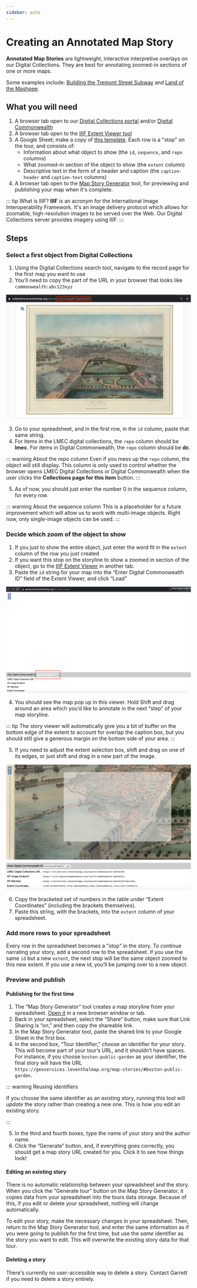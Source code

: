 ```yaml
---
sidebar: auto
---
```


# Creating an Annotated Map Story

**Annotated Map Stories** are lightweight, interactive interpretive overlays on our Digital Collections. They are best for annotating zoomed-in sections of one or more maps.

Some examples include: [Building the Tremont Street Subway](https://geoservices.leventhalmap.org/map-stories/#tremont-subway/) and [Land of the Mashpee](https://geoservices.leventhalmap.org/map-stories/#mashpee-map/).

## What you will need

1. A browser tab open to our [Digital Collections portal](https://collections.leventhalmap.org/ "Digital Collections portal") and/or [Digital Commonwealth](https://www.digitalcommonwealth.org/ "Digital Commonwealth")  <br>
2. A browser tab open to the [IIIF Extent Viewer tool](https://geoservices.leventhalmap.org/iiif-extent-viewer/ "IIIF Extent Viewer tool")  <br> 
3. A Google Sheet; make a copy of [this template](https://docs.google.com/spreadsheets/d/1oe9omQd62_WSQiV7o8WOZPawB2oNEwabAmrOxYTs0gE/edit?usp=sharing "this template"). Each row is a "stop" on the tour, and consists of:
    * Information about what object to show (the `id`, `sequence`, and `repo` columns)
    * What zoomed-in section of the object to show (the `extent` column)
    * Descriptive text in the form of a header and caption (the `caption-header` and `caption-text` columns)
4. A browser tab open to the [Map Story Generator](https://geoservices.leventhalmap.org/map-story-generator/) tool, for previewing and publishing your map when it's complete.

::: tip What is IIIF?
**IIIF** is an acronym for the International Image Interoperability Framework. It's an image delivery protocol which allows for zoomable, high-resolution images to be served over the Web. Our Digital Collections server provides imagery using IIIF.
:::

## Steps

### Select a first object from Digital Collections

1. Using the Digital Collections search tool, navigate to the record page for the first map you want to use 
2. You’ll need to copy the part of the URL in your browser that looks like `commonwealth:abc123xyz`

![](./media/identifier-dc.png)


3. Go to your spreadsheet, and in the first row, in the `id` column, paste that same string. 
4. For items in the LMEC digital collections, the `repo` column should be **lmec**. For items in Digital Commonwealth, the `repo` column should be **dc**. 

::: warning About the repo column
Even if you mess up the `repo` column, the object will still display. This column is only used to control whether the browser opens LMEC Digital Collections or Digital Commonwealth when the user clicks the **Collections page for this item** button. 
:::

5. As of now, you should just enter the number 0 in the sequence column, for every row. 

::: warning About the sequence column
This is a placeholder for a future improvement which will allow us to work with multi-image objects. Right now, only single-image objects can be used.
:::


### Decide which zoom of the object to show

1. If you just to show the entire object, just enter the word fit in the `extent` column of the row you just created
2. If you want this stop on the storyline to show a zoomed in section of the object, go to the [IIIF Extent Viewer](https://geoservices.leventhalmap.org/iiif-extent-viewer/) in another tab.  
3. Paste the `id` string for your map into the “Enter Digital Commonwealth ID” field of the Extent Viewer, and click “Load” 

![](./media/iiif-viewer.png)

4. You should see the map pop up in this viewer. Hold Shift and drag around an area which you’d like to annotate in the next “step” of your map storyline. 

::: tip
The story viewer will automatically give you a bit of buffer on the bottom edge  of the extent to account for overlap the caption box, but you should still give a generous margin on the bottom side of your area.
::: 

5. If you need to adjust the extent selection box, shift and drag on one of its edges, or just shift and drag in a new part of the image.

![](./media/shift-drag.png)

6. Copy the bracketed set of numbers in the table under “Extent Coordinates” (including the brackets themselves).
7. Paste this string, *with* the brackets, into the `extent` column of your spreadsheet.


### Add more rows to your spreadsheet

Every row in the spreadsheet becomes a "stop" in the story. To continue narrating your story, add a second row to the spreadsheet. If you use the same `id` but a new `extent`, the next stop will be the same object zoomed to this new extent. If you use a new id, you’ll be jumping over to a new object. 


### Preview and publish 

#### Publishing for the first time

1. The “Map Story Generator” tool creates a map storyline from your spreadsheet. [Open it](https://geoservices.leventhalmap.org/map-story-generator/) in a new browser window or tab.
2. Back in your spreadsheet, select the “Share” button, make sure that Link Sharing is “on,” and then copy the shareable link.
3. In the Map Story Generator tool, paste the shared link to your Google Sheet in the first box.
4. In the second box, “Tour Identifier,” choose an identifier for your story. This will become part of your tour’s URL, and it shouldn’t have spaces. For instance, if you choose `boston-public-garden` as your identifier, the final story will have the URL `https://geoservices.leventhalmap.org/map-stories/#boston-public-garden`. 

::: warning Reusing identifiers

If you choose the same identifier as an existing story, running this tool will *update* the story rather than creating a new one. This is how you edit an existing story. 

:::

5. In the third and fourth boxes, type the name of your story and the author name. 
6. Click the “Generate” button, and, if everything goes correctly, you should get a map story URL created for you. Click it to see how things look!

#### Editing an existing story

There is no automatic relationship between your spreadsheet and the story. When you click the "Generate tour" button on the Map Story Generator, it copies data from your spreadsheet into the tours data storage. Because of this, if you edit or delete your spreadsheet, nothing will change automatically.

To edit your story, make the necessary changes in your spreadsheet. Then, return to the Map Story Generator tool, and enter the same information as if you were going to publish for the first time, but use the *same* identifier as the story you want to edit. This will overwrite the existing story data for that tour.

#### Deleting a story

There's currently no user-accessible way to delete a story. Contact Garrett if you need to delete a story entirely.
